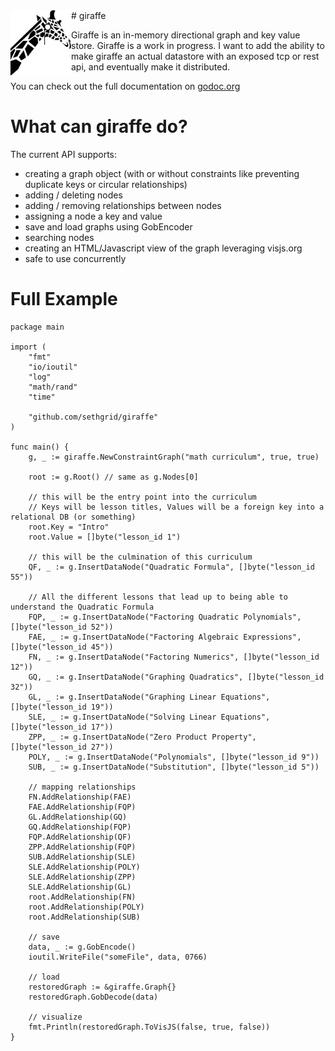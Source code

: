 <img align="left" src="giraffe/giraffe.png">
#&nbsp;giraffe

Giraffe is an in-memory directional graph and key value store. Giraffe is a work in progress. I want to add the ability to make giraffe an actual datastore with an exposed tcp or rest api, and eventually make it distributed.

You can check out the full documentation on [godoc.org](https://godoc.org/github.com/sethgrid/giraffe)

# What can giraffe do?
The current API supports:
- creating a graph object (with or without constraints like preventing duplicate keys or circular relationships)
- adding / deleting nodes
- adding / removing relationships between nodes
- assigning a node a key and value
- save and load graphs using GobEncoder
- searching nodes
- creating an HTML/Javascript view of the graph leveraging visjs.org
- safe to use concurrently

# Full Example

```
package main

import (
    "fmt"
    "io/ioutil"
    "log"
    "math/rand"
    "time"

    "github.com/sethgrid/giraffe"
)

func main() {
    g, _ := giraffe.NewConstraintGraph("math curriculum", true, true)

    root := g.Root() // same as g.Nodes[0]

    // this will be the entry point into the curriculum
    // Keys will be lesson titles, Values will be a foreign key into a relational DB (or something)
    root.Key = "Intro"
    root.Value = []byte("lesson_id 1")

    // this will be the culmination of this curriculum
    QF, _ := g.InsertDataNode("Quadratic Formula", []byte("lesson_id 55"))

    // All the different lessons that lead up to being able to understand the Quadratic Formula
    FQP, _ := g.InsertDataNode("Factoring Quadratic Polynomials", []byte("lesson_id 52"))
    FAE, _ := g.InsertDataNode("Factoring Algebraic Expressions", []byte("lesson_id 45"))
    FN, _ := g.InsertDataNode("Factoring Numerics", []byte("lesson_id 12"))
    GQ, _ := g.InsertDataNode("Graphing Quadratics", []byte("lesson_id 32"))
    GL, _ := g.InsertDataNode("Graphing Linear Equations", []byte("lesson_id 19"))
    SLE, _ := g.InsertDataNode("Solving Linear Equations", []byte("lesson_id 17"))
    ZPP, _ := g.InsertDataNode("Zero Product Property", []byte("lesson_id 27"))
    POLY, _ := g.InsertDataNode("Polynomials", []byte("lesson_id 9"))
    SUB, _ := g.InsertDataNode("Substitution", []byte("lesson_id 5"))

    // mapping relationships
    FN.AddRelationship(FAE)
    FAE.AddRelationship(FQP)
    GL.AddRelationship(GQ)
    GQ.AddRelationship(FQP)
    FQP.AddRelationship(QF)
    ZPP.AddRelationship(FQP)
    SUB.AddRelationship(SLE)
    SLE.AddRelationship(POLY)
    SLE.AddRelationship(ZPP)
    SLE.AddRelationship(GL)
    root.AddRelationship(FN)
    root.AddRelationship(POLY)
    root.AddRelationship(SUB)

    // save
    data, _ := g.GobEncode()
    ioutil.WriteFile("someFile", data, 0766)

    // load
    restoredGraph := &giraffe.Graph{}
    restoredGraph.GobDecode(data)

    // visualize
    fmt.Println(restoredGraph.ToVisJS(false, true, false))
}
```
